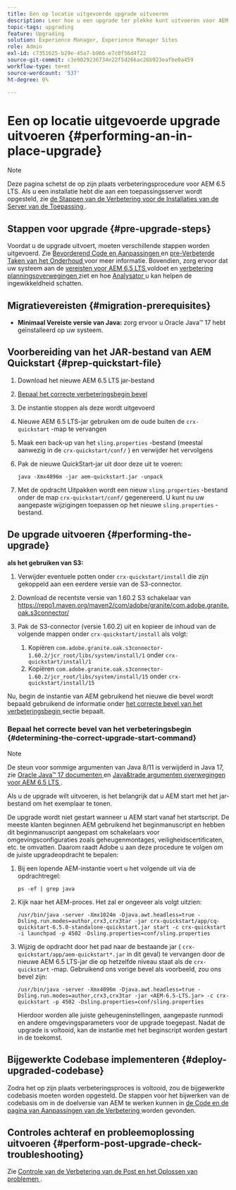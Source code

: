 ```yaml
---
title: Een op locatie uitgevoerde upgrade uitvoeren
description: Leer hoe u een upgrade ter plekke kunt uitvoeren voor AEM 6.5 LTS.
topic-tags: upgrading
feature: Upgrading
solution: Experience Manager, Experience Manager Sites
role: Admin
exl-id: c7351625-b29e-45a7-b966-e7c0f56d4f22
source-git-commit: c3e9029236734e22f5d266ac26b923eafbe0a459
workflow-type: tm+mt
source-wordcount: '537'
ht-degree: 0%

---
```


# Een op locatie uitgevoerde upgrade uitvoeren {#performing-an-in-place-upgrade}

>[!NOTE]
>
>Deze pagina schetst de op zijn plaats verbeteringsprocedure voor AEM 6.5 LTS. Als u een installatie hebt die aan een toepassingsserver wordt opgesteld, zie [ de Stappen van de Verbetering voor de Installaties van de Server van de Toepassing ](/help/sites-deploying/app-server-upgrade.md).

## Stappen voor upgrade {#pre-upgrade-steps}

Voordat u de upgrade uitvoert, moeten verschillende stappen worden uitgevoerd. Zie [ Bevorderend Code en Aanpassingen ](/help/sites-deploying/upgrading-code-and-customizations.md) en [ pre-Verbeterde Taken van het Onderhoud ](/help/sites-deploying/pre-upgrade-maintenance-tasks.md) voor meer informatie. Bovendien, zorg ervoor dat uw systeem aan de [ vereisten voor AEM 6.5 LTS ](/help/sites-deploying/technical-requirements.md) voldoet en [ verbetering planningsoverwegingen ](/help/sites-deploying/upgrade-planning.md) ziet en hoe [ Analysator ](/help/sites-deploying/pattern-detector.md) u kan helpen de ingewikkeldheid schatten.

<!--Finally, the downtime during the upgrade can be significally reduced by indexing the repository **before** performing the upgrade. For more information, see [Using Offline Reindexing To Reduce Downtime During an Upgrade](/help/sites-deploying/upgrade-offline-reindexing.md)-->

## Migratievereisten {#migration-prerequisites}

* **Minimaal Vereiste versie van Java:** zorg ervoor u Oracle Java™ 17 hebt geïnstalleerd op uw systeem.

## Voorbereiding van het JAR-bestand van AEM Quickstart {#prep-quickstart-file}

1. Download het nieuwe AEM 6.5 LTS jar-bestand

1. [Bepaal het correcte verbeteringsbegin bevel](/help/sites-deploying/in-place-upgrade.md#determining-the-correct-upgrade-start-command-determining-the-correct-upgrade-start-command)

1. De instantie stoppen als deze wordt uitgevoerd

1. Nieuwe AEM 6.5 LTS-jar gebruiken om de oude buiten de `crx-quickstart` -map te vervangen

1. Maak een back-up van het `sling.properties` -bestand (meestal aanwezig in de `crx-quickstart/conf/` ) en verwijder het vervolgens

1. Pak de nieuwe QuickStart-jar uit door deze uit te voeren:

   ```shell
   java -Xmx4096m -jar aem-quickstart.jar -unpack
   ```

1. Met de opdracht Uitpakken wordt een nieuw `sling.properties` -bestand onder de map `crx-quickstart/conf/` gegenereerd. U kunt nu uw aangepaste wijzigingen toepassen op het nieuwe `sling.properties` -bestand.

<!-- Alexandru: drafting temporarily

## Content Repository Migration {#content-repository-migration}

This migration is not required if you are upgrading from AEM 6.3. For versions older than 6.3, Adobe provides a tool that can be used to migrate the repository to the new version of the Oak Segment Tar present in AEM 6.3. It is provided as part of the quickstart package and is mandatory for any upgrades that will be using TarMK. Upgrades for environments that are using MongoMK do not require repository migration. For more information on what the benefits of the new Segment Tar format are, see the [Migrating to Oak Segment Tar FAQ](/help/sites-deploying/revision-cleanup.md#online-revision-cleanup-frequently-asked-questions).

The actual migration is performed using the standard AEM quickstart jar file, executed with a new `-x crx2oak` option which executes the crx2oak tool to simplify the upgrade and make it more robust.

>[!NOTE]
>
>If you are performing TarMK repository content migration using the CRX2Oak Quickstart extension, you might remove the **samplecontent** runmode by adding the following to the migration command line:
>
>* `--promote-runmode nosamplecontent`
>

To determine the command that you should run, use the following command:

```shell
java -Xmx4096m -jar aem-quickstart.jar -v -x crx2oak -xargs -- --load-profile <<YOUR_PROFILE>> <<ADDITIONAL_FLAGS>>
```

Where `<<YOUR_PROFILE>>` and `<<ADDITIONAL_FLAGS>>` are replaced with the profile and flags listed in the following table:

<table>
 <tbody>
  <tr>
   <td><strong>Source Repository</strong></td>
   <td><strong>Target Repository</strong></td>
   <td><strong>Profile</strong></td>
   <td><strong>Additional Flags</strong><br /> </td>
  </tr>
  <tr>
   <td>crx2 or TarMK with <code>FileDataStore</code></td>
   <td>TarMK</td>
   <td>segment-fds</td>
   <td>See Troubleshooting section below</td>
  </tr>
  <tr>
   <td>crx2</td>
   <td>MongoMK</td>
   <td>mongo-from-crx2 </td>
   <td><code>-T mongo-uri=mongo://mongo-host:mongo-port -T mongo-db=mongo-database-name</code></td>
  </tr>
  <tr>
   <td>TarMK or crx2 with <code>S3DataStore</code></td>
   <td>TarMK</td>
   <td>segment-custom-ds</td>
   <td>See Troubleshooting section below</td>
  </tr>
  <tr>
   <td>TarMK with no datastore</td>
   <td>TarMK</td>
   <td>segment-no-ds</td>
   <td> </td>
  </tr>
  <tr>
   <td>MongoMK</td>
   <td>MongoMK</td>
   <td>No migration is needed</td>
   <td> </td>
  </tr>
 </tbody>
</table>

**Where:**

* `mongo-host` is the MongoDB server IP (for example, 127.0.0.1)

* `mongo-port` is the MongoDB server port (for example: 27017)

* `mongo-database-name` represents the name of the database (for example: aem-author)

**You may also require additional switches for the following scenarios:**

* If you are performing the upgrade on a Windows system where Java memory mapping is not handled correctly, add the `--disable-mmap` parameter to the command.

For additional instructions on using the crx2oak tool, see Using the [CRX2Oak Migration Tool](/help/sites-deploying/using-crx2oak.md). The crx2oak helper JAR can be manually upgraded if needed, by manually replacing it with newer versions after unpacking the quickstart. Its location in the AEM installation folder is: `<aem-install>/crx-quickstart/opt/extensions/crx2oak.jar`. The newest version of the CRX2Oak migration tool is available for download from the Adobe Repository at: [https://repo1.maven.org/maven2/com/adobe/granite/crx2oak/](https://repo1.maven.org/maven2/com/adobe/granite/crx2oak/)

If the migration has completed successfully, the tool will exit with an exit code of zero. Additionally, check for WARN and ERROR messages in the `upgrade.log` file, located under `crx-quickstart/logs` in the AEM installation directory, as these could indicate non-fatal errors that occurred during the migration.

Check the configuration files beneath `crx-quickstart/install` folder. If a migration was necessary these will be updated to reflect the target repository.

**A note on datastores:**

While `FileDataStore` is the new default for AEM 6.3 installations, using an external datastore is not required. While using an external datastore is recommended as a best practice for production deployments, it is not a prerequisite to upgrade. Due to the complexity already present in upgrading AEM, Adobe recommends performing the upgrade without doing a datastore migration. If desired, a datastore migration can be executed afterwards as a separate effort.

## Troubleshooting Migration Issues {#troubleshooting-migration-issues}

Skip this section if you are upgrading from 6.3. While the provided crx2oak profiles should meet the needs of most customers, there are times when additional parameters will be necessary. If you run into an error during your migration, it is possible that there are aspects of your environment that require additional configuration options to be provided. If so, you will likely encounter the following error:

**Checkpoints are not copied, because no external datastore has been specified. This will result in the full repository reindexing on the first start. Use --skip-checkpoints to force the migration or see https://jackrabbit.apache.org/oak/docs/migration.html#Checkpoints_migration for more info.**

For some reason, the migration process needs access to binaries in the datastore and is unable to find it. To specify your datastore configuration, include the following flags in the `<<ADDITIONAL_FLAGS>>` portion of your migration command:

**For S3 datastores:**

```shell
--src-s3config=/path/to/SharedS3DataStore.config --src-s3datastore=/path/to/datastore
```

Where `/path/to/SharedS3DataStore.config` represents the path to your S3 datastore config file and `/path/to/datastore` represents the path to your S3 datastore.

**For File datastores:**

```shell
--src-datastore=/path/to/datastore
```

Where `/path/to/datastore` represents the path to your File Datastore.

-->

## De upgrade uitvoeren {#performing-the-upgrade}

**als het gebruiken van S3:**

1. Verwijder eventuele potten onder `crx-quickstart/install` die zijn gekoppeld aan een eerdere versie van de S3-connector.

1. Download de recentste versie van 1.60.2 S3 schakelaar van [ https://repo1.maven.org/maven2/com/adobe/granite/com.adobe.granite.oak.s3connector/ ](https://repo1.maven.org/maven2/com/adobe/granite/com.adobe.granite.oak.s3connector/) <!-- Alexandru: this is a stub link for now -->

1. Pak de S3-connector (versie 1.60.2) uit en kopieer de inhoud van de volgende mappen onder `crx-quickstart/install` als volgt:

   1. Kopiëren `com.adobe.granite.oak.s3connector-1.60.2/jcr_root/libs/system/install/1` onder `crx-quickstart/install/1`
   1. Kopiëren `com.adobe.granite.oak.s3connector-1.60.2/jcr_root/libs/system/install/15` onder `crx-quickstart/install/15`

Nu, begin de instantie van AEM gebruikend het nieuwe die bevel wordt bepaald gebruikend de informatie onder [ het correcte bevel van het verbeteringsbegin ](#determining-the-correct-upgrade-start-command) sectie bepaalt.

### Bepaal het correcte bevel van het verbeteringsbegin {#determining-the-correct-upgrade-start-command}

>[!NOTE]
>
>De steun voor sommige argumenten van Java 8/11 is verwijderd in Java 17, zie [ Oracle Java™ 17 documenten ](https://docs.oracle.com/en/java/javase/17/docs/specs/man/java.html) en [ Java&amp;trade argumenten overwegingen voor AEM 6.5 LTS ](/help/sites-deploying/custom-standalone-install.md#java-17-considerations-java-considerations).

Als u de upgrade wilt uitvoeren, is het belangrijk dat u AEM start met het jar-bestand om het exemplaar te tonen.

De upgrade wordt niet gestart wanneer u AEM start vanaf het startscript. De meeste klanten beginnen AEM gebruikend het beginmanuscript en hebben dit beginmanuscript aangepast om schakelaars voor omgevingsconfiguraties zoals geheugenmontages, veiligheidscertificaten, etc. te omvatten. Daarom raadt Adobe u aan deze procedure te volgen om de juiste upgradeopdracht te bepalen:

1. Bij een lopende AEM-instantie voert u het volgende uit via de opdrachtregel:

   ```shell
   ps -ef | grep java
   ```

1. Kijk naar het AEM-proces. Het zal er ongeveer als volgt uitzien:

   ```shell
   /usr/bin/java -server -Xmx1024m -Djava.awt.headless=true -Dsling.run.modes=author,crx3,crx3tar -jar crx-quickstart/app/cq-quickstart-6.5.0-standalone-quickstart.jar start -c crx-quickstart -i launchpad -p 4502 -Dsling.properties=conf/sling.properties
   ```

1. Wijzig de opdracht door het pad naar de bestaande jar ( `crx-quickstart/app/aem-quickstart*.jar` in dit geval) te vervangen door de nieuwe AEM 6.5 LTS-jar die op hetzelfde niveau staat als de `crx-quickstart` -map. Gebruikend ons vorige bevel als voorbeeld, zou ons bevel zijn:

   ```shell
   /usr/bin/java -server -Xmx4096m -Djava.awt.headless=true -Dsling.run.modes=author,crx3,crx3tar -jar <AEM-6.5-LTS.jar> -c crx-quickstart -p 4502 -Dsling.properties=conf/sling.properties
   ```

   Hierdoor worden alle juiste geheugeninstellingen, aangepaste runmodi en andere omgevingsparameters voor de upgrade toegepast. Nadat de upgrade is voltooid, kan de instantie met het beginscript worden gestart in de toekomst.

## Bijgewerkte Codebase implementeren {#deploy-upgraded-codebase}

Zodra het op zijn plaats verbeteringsproces is voltooid, zou de bijgewerkte codebasis moeten worden opgesteld. De stappen voor het bijwerken van de codebasis om in de doelversie van AEM te werken kunnen in [ de Code en de pagina van Aanpassingen van de Verbetering ](/help/sites-deploying/upgrading-code-and-customizations.md) worden gevonden.

## Controles achteraf en probleemoplossing uitvoeren {#perform-post-upgrade-check-troubleshooting}

Zie [ Controle van de Verbetering van de Post en het Oplossen van problemen ](/help/sites-deploying/post-upgrade-checks-and-troubleshooting.md).
